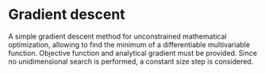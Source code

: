 # Gradient descent

A simple gradient descent method for unconstrained mathematical optimization, allowing to find the minimum of a differentiable multivariable function. Objective function and analytical gradient must be provided. Since no unidimensional search is performed, a constant size step is considered.